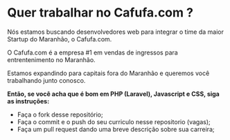 Quer trabalhar no Cafufa.com ?
=====

Nós estamos buscando desenvolvedores web para integrar o time da maior Startup do Maranhão, o Cafufa.com.

O Cafufa.com é a empresa #1 em vendas de ingressos para entrentenimento no Maranhão.

Estamos expandindo para capitais fora do Maranhão e queremos você trabalhando junto conosco.

<b>Então, se você acha que é bom em PHP (Laravel), Javascript e CSS, siga as instruções:</b>

* Faça o fork desse repositório;
* Faça o commit e o push do seu curriculo nesse repositorio (vagas);
* Faça um pull request dando uma breve descrição sobre sua carreira;


